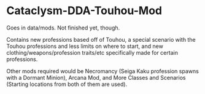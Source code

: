 # Cataclysm-DDA-Touhou-Mod
Goes in data/mods. Not finished yet, though.

Contains new professions based off of Touhou, a special scenario with the Touhou professions and less limits on where to start, and new clothing/weapons/profession traits/etc specifically made for certain professions.

Other mods required would be Necromancy (Seiga Kaku profession spawns with a Dormant Minion), Arcana Mod, and More Classes and Scenarios (Starting locations from both of them are used).
